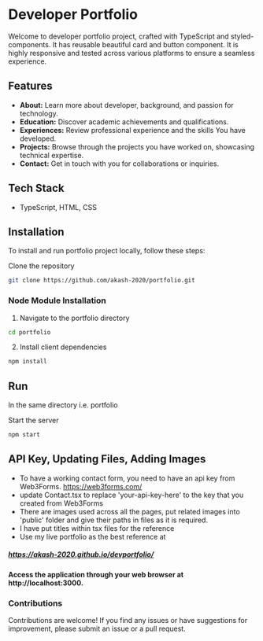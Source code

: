 # Developer Portfolio

Welcome to developer portfolio project, crafted with TypeScript and styled-components. It has reusable beautiful card and button component. It is highly responsive and tested across various platforms to ensure a seamless experience.

## Features

- **About:** Learn more about developer, background, and passion for technology.
- **Education:** Discover academic achievements and qualifications.
- **Experiences:** Review professional experience and the skills You have developed.
- **Projects:** Browse through the projects you have worked on, showcasing technical expertise.
- **Contact:** Get in touch with you for collaborations or inquiries.

## Tech Stack

- TypeScript, HTML, CSS


## Installation

To install and run portfolio project locally, follow these steps:

Clone the repository
```bash
git clone https://github.com/akash-2020/portfolio.git
```

### Node Module Installation

1. Navigate to the portfolio directory
   
```bash
cd portfolio
```
2. Install client dependencies
```bash
npm install
```

## Run 
In the same directory i.e. portfolio

Start the server

```bash
npm start
```

## API Key, Updating Files, Adding Images

- To have a working contact form, you need to have an api key from Web3Forms. https://web3forms.com/
- update Contact.tsx to replace 'your-api-key-here' to the key that you created from Web3Forms
- There are images used across all the pages, put related images into 'public' folder and give their paths in files as it is required.
- I have put titles within tsx files for the reference
- Use my live portfolio as the best reference at
##### https://akash-2020.github.io/devportfolio/


#### Access the application through your web browser at http://localhost:3000.


### Contributions
Contributions are welcome! If you find any issues or have suggestions for improvement, please submit an issue or a pull request.
